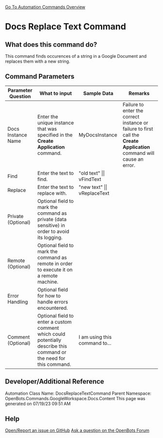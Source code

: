 <!--TITLE: Docs Replace Text Command -->
<!-- SUBTITLE: a command in the Google Workspace Commands\Docs\Content group. -->
[Go To Automation Commands Overview](/automation-commands)


# Docs Replace Text Command


## What does this command do?
This command finds occurences of a string in a Google Document and replaces them with a new string.


## Command Parameters
| Parameter Question   	| What to input  	|  Sample Data 	| Remarks  	|
| ---                    | ---               | ---           | ---       |
|Docs Instance Name|Enter the unique instance that was specified in the **Create Application** command.|MyDocsInstance|Failure to enter the correct instance or failure to first call the **Create Application** command will cause an error.|
|Find|Enter the text to find.|"old text" \|\| vFindText||
|Replace|Enter the text to replace with.|"new text" \|\| vReplaceText||
|Private (Optional)|Optional field to mark the command as private (data sensitive) in order to avoid its logging.|||
|Remote (Optional)|Optional field to mark the command as remote in order to execute it on a remote machine.|||
|Error Handling|Optional field for how to handle errors encountered.|||
|Comment (Optional)|Optional field to enter a custom comment which could potentially describe this command or the need for this command.|I am using this command to...||


## Developer/Additional Reference
Automation Class Name: DocsReplaceTextCommand
Parent Namespace: OpenBots.Commands.GoogleWorkspace.Docs.Content
This page was generated on 07/19/23 09:51 AM


## Help
[Open/Report an issue on GitHub](https://github.com/OpenBotsAI/OpenBots.Studio/issues/new)
[Ask a question on the OpenBots Forum](https://openbots.ai/forums/)
